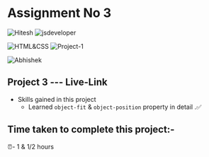 # Assignment No 3

![Hitesh](https://img.shields.io/badge/Hitesh%20Choudhary-Ineuron-yellowgreen) ![jsdeveloper](https://img.shields.io/badge/JS--Fullstack-Developer-green)



![HTML&CSS](https://img.shields.io/badge/HTML-CSS-blue) ![Project-1](https://img.shields.io/badge/Live--class-Project--1-green)

![Abhishek](https://img.shields.io/badge/Abhsiehk%20Patil-BCA%202%20year-orange)

## Project 3 --- Live-Link

- Skills gained in this project
  - Learned `object-fit` & `object-position` property in detail .✅
  
## Time taken to complete this project:-
⏰- 1 & 1/2 hours
